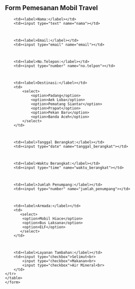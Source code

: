 <html lang="id">
<head>
    <meta charset="UTF-8">
    <meta name="viewport" content="width=device-width, initial-scale=1.0">
    <title>FORM PEMESANAN</title>
</head>
<body>
    <h2>Form Pemesanan Mobil Travel</h2>
    <form>
    <table>
    
    
        <td><label>Nama:</label></td>
        <td><input type="text" name="nama"></td>
    
    
     
        <td><label>Email:</label></td>
        <td><input type="email" name="email"></td>
    

    
        <td><label>No.Telepon:</label></td>
        <td><input type="number" name="no.telpon"></td>
    

    
        <td><label>Destinasi:</label></td>
        <td>
            <select>
                <option>Padang</option>
                <option>Aek Loba</option>
                <option>Pematang Siantar</option>
                <option>Prapat</option>
                <option>Pekan Baru</option>
                <option>Banda Aceh</option>
            </select>
        </td>
    

    
        <td><label>Tanggal Berangkat:</label></td>
        <td><input type="date" name="tanggal_berangkat"></td>
    

    
        <td><label>Waktu Berangkat:</label></td>
        <td><input type="time" name="waktu_berangkat"></td>
    

    
        <td><label>Jumlah Penumpang:</label></td>
        <td><input type="number" name="jumlah_penumpang"></td>
    

    
        <td><label>Armada:</label></td>
        <td>
           <select>
            <option>Mobil Hiace</option>
            <option>Bus Laksana</option>
            <option>ELF</option>
           </select>
        </td>
    

    
        <td><label>Layanan Tambahan:</label></td>
        <td><input type="checkbox">Selimut<br>
            <input type="checkbox">Makanan<br>
            <input type="checkbox">Air Mineral<br>
        </td>
    </tr>
    </table>
    </form>
</body>

</html>
